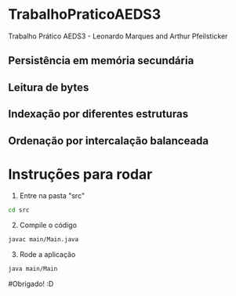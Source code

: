 # TrabalhoPraticoAEDS3
Trabalho Prático AEDS3 - Leonardo Marques and Arthur Pfeilsticker

## Persistência em memória secundária
## Leitura de bytes
## Indexação por diferentes estruturas
## Ordenação por intercalação balanceada
# Instruções para rodar
1) Entre na pasta "src" 
```bash
cd src
```
2) Compile o código
```bash
javac main/Main.java
```
3) Rode a aplicação
```bash
java main/Main
```

#Obrigado! :D
